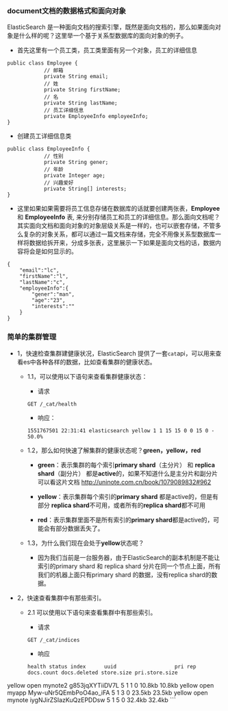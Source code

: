 ### document文档的数据格式和面向对象
ElasticSearch 是一种面向文档的搜索引擎，既然是面向文档的，那么如果面向对象是什么样的呢？这里举一个基于关系型数据库的面向对象的例子。

- 首先这里有一个员工类，员工类里面有另一个对象，员工的详细信息
```
public class Employee {
			// 邮箱
			private String email;
			// 姓
			private String firstName;
			// 名
			private String lastName;
			// 员工详细信息
			private EmployeeInfo employeeInfo;
}
```
- 创建员工详细信息类
```
public class EmployeeInfo {
			// 性别
			private String gener;
			// 年龄
			private Integer age;
			// 兴趣爱好
			private String[] interests;
}
```
- 这里如果如果需要将员工信息存储在数据库的话就要创建两张表，**Employee** 和 **EmployeeInfo** 表, 来分别存储员工和员工的详细信息。那么面向文档呢？其实面向文档和面向对象的对象层级关系是一样的，也可以嵌套存储，不管多么复杂的对象关系，都可以通过一篇文档来存储，完全不用像关系型数据库一样将数据给拆开来，分成多张表，这里展示一下如果是面向文档的话，数据内容将会是如何显示的。
```
{
    "email":"lc",
    "firstName":"l",
    "lastName":"c",
    "employeeInfo":{
        "gener":"man",
        "age":"23",
        "interests":""
    }
}
```

### 简单的集群管理
- 1，快速检查集群建健康状况，ElasticSearch 提供了一套`cat`api，可以用来查看es中各种各样的数据，比如查看集群的健康状态。
	
	- 1.1，可以使用以下语句来查看集群健康状态：
		- 请求
		```
		GET /_cat/health
		```
		- 响应：
		```
		1551767501 22:31:41 elasticsearch yellow 1 1 15 15 0 0 15 0 - 50.0%
		```

	- 1.2，那么如何快速了解集群的健康状态呢？**green，yellow，red**
		- **green**：表示集群的每个索引**primary shard**（主分片） 和 **replica shard**（副分片） 都是**active**的，如果不知道什么是主分片和副分片可以看这片文档 http://uninote.com.cn/book/1079089832#962
		
		- **yellow**：表示集群每个索引的**primary shard** 都是active的，但是有部分 **replica shard**不可用，或者所有的**replica shard**都不可用
		
		- **red**：表示集群里面不是所有索引的**primary shard**都是active的，可能会有部分数据丢失了。

	- 1.3，为什么我们现在会处于**yellow**状态呢？
		- 因为我们当前是一台服务器，由于ElasticSearch的副本机制是不能让索引的primary shard 和 replica shard 分片在同一个节点上面，所有我们的机器上面只有primary shard 的数据，没有replica shard的数据。

- 2，快速查看集群中有那些索引。
	- 2.1 可以使用以下语句来查看集群中有那些索引。
		
		- 请求
		```
		GET /_cat/indices
		```
		- 响应
		```
		health status index      uuid                   pri rep docs.count docs.deleted store.size pri.store.size
yellow open   mynote2 g853jqXYTiiDV7L   5   1          1            0     10.8kb         10.8kb
yellow open   myapp    Myw-uNr5QEmbPoO4ao_iFA   5   1          3            0     23.5kb         23.5kb
yellow open   mynote   iygNJirZSIazKuQzEPDDsw   5   1          5            0     32.4kb         32.4kb
		```